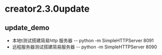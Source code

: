 # creator2.3.0update
## update_demo
- 本地t测试搭建简易http 服务器
-- python -m SimpleHTTPServer 8091
- 远程服务器测试搭建简易服务器
-- python -m SimpleHTTPServer 8090
